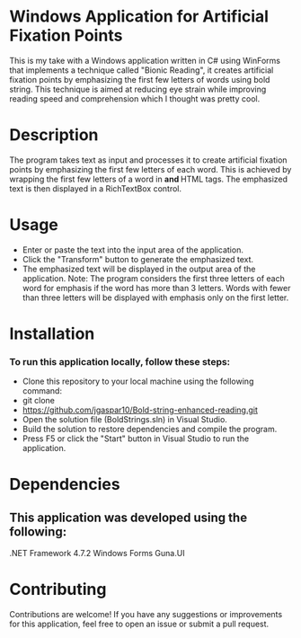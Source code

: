 # Windows Application for Artificial Fixation Points

This is my take with a Windows application written in C# using WinForms that implements a technique called "Bionic Reading", it creates artificial fixation points by emphasizing the first few letters of words using bold string. This technique is aimed at reducing eye strain while improving reading speed and comprehension which I thought was pretty cool.

# Description

The program takes text as input and processes it to create artificial fixation points by emphasizing the first few letters of each word. This is achieved by wrapping the first few letters of a word in <b> and </b> HTML tags. The emphasized text is then displayed in a RichTextBox control.

# Usage
- Enter or paste the text into the input area of the application.
- Click the "Transform" button to generate the emphasized text.
- The emphasized text will be displayed in the output area of the application.
Note: The program considers the first three letters of each word for emphasis if the word has more than 3 letters. Words with fewer than three letters will be displayed with emphasis only on the first letter.

# Installation

### To run this application locally, follow these steps:

- Clone this repository to your local machine using the following command:
- git clone 
- https://github.com/jgaspar10/Bold-string-enhanced-reading.git
- Open the solution file (BoldStrings.sln) in Visual Studio.
- Build the solution to restore dependencies and compile the program.
- Press F5 or click the "Start" button in Visual Studio to run the application.

# Dependencies

## This application was developed using the following:

.NET Framework 4.7.2
Windows Forms
Guna.UI

# Contributing

Contributions are welcome! If you have any suggestions or improvements for this application, feel free to open an issue or submit a pull request.
